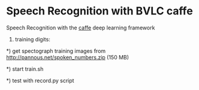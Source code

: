 Speech Recognition with BVLC caffe
==================================

Speech Recognition with the [caffe](https://github.com/BVLC/caffe) deep learning framework

1)  training digits:

  *) get spectograph training images from http://pannous.net/spoken_numbers.zip (150 MB)
  
  *) start train.sh
  
  *) test with record.py script
